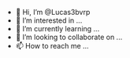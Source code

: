 - 👋 Hi, I’m @Lucas3bvrp
- 👀 I’m interested in ...
- 🌱 I’m currently learning ...
- 💞️ I’m looking to collaborate on ...
- 📫 How to reach me ...

<!---
Lucas3bvrp/Lucas3bvrp is a ✨ special ✨ repository because its `README.md` (this file) appears on your GitHub profile.
You can click the Preview link to take a look at your changes.
--->

